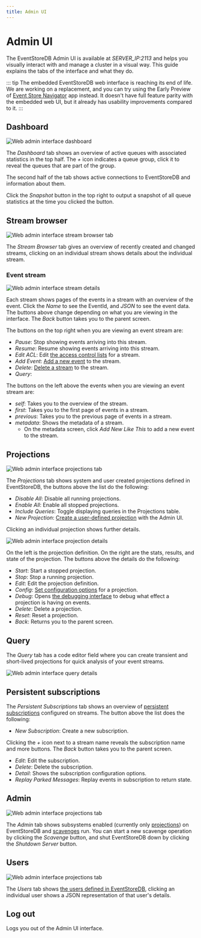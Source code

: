 ```yaml
---
title: Admin UI
---
```


# Admin UI

The EventStoreDB Admin UI is available at _SERVER_IP:2113_ and helps you visually interact with and manage a cluster in a visual way. This guide explains the tabs of the interface and what they do.

::: tip
The embedded EventStoreDB web interface is reaching its end of life. We are working on a replacement, and you can try using the Early Preview of [Event Store Navigator](https://learn.eventstore.com/event-store-navigator-preview) app instead. It doesn't have full feature parity with the embedded web UI, but it already has usability improvements compared to it.
:::

## Dashboard

![Web admin interface dashboard](./images/wai-dashboard.png)

The _Dashboard_ tab shows an overview of active queues with associated statistics in the top half. The _+_ icon indicates a queue group, click it to reveal the queues that are part of the group.

The second half of the tab shows active connections to EventStoreDB and information about them.

Click the _Snapshot_ button in the top right to output a snapshot of all queue statistics at the time you clicked the button.

## Stream browser

![Web admin interface stream browser tab](./images/wai-stream-browser.png)

The _Stream Browser_ tab gives an overview of recently created and changed streams, clicking on an individual stream shows details about the individual stream.

### Event stream

![Web admin interface stream details](./images/wai-stream-details.png)

Each stream shows pages of the events in a stream with an overview of the event. Click the _Name_ to see the EventId, and _JSON_ to see the event data. The buttons above change depending on what you are viewing in the interface. The _Back_ button takes you to the parent screen.

The buttons on the top right when you are viewing an event stream are:

- _Pause_: Stop showing events arriving into this stream.
- _Resume_: Resume showing events arriving into this stream.
- _Edit ACL_: Edit [the access control lists](security.md#access-control-lists) for a stream.
- _Add Event_: [Add a new event](@clients/http-api/README.md#appending-events) to the stream.
- _Delete_: [Delete a stream](@clients/http-api/README.md#deleting-a-stream) to the stream.
- _Query_:

The buttons on the left above the events when you are viewing an event stream are:

- _self_: Takes you to the overview of the stream.
- _first_: Takes you to the first page of events in a stream.
- _previous_: Takes you to the previous page of events in a stream.
- _metadata_: Shows the metadata of a stream.
  - On the metadata screen, click _Add New Like This_ to add a new event to the stream.

## Projections

![Web admin interface projections tab](./images/wai-projections.png)

The _Projections_ tab shows system and user created projections defined in EventStoreDB, the buttons above the list do the following:

- _Disable All_: Disable all running projections.
- _Enable All_: Enable all stopped projections.
- _Include Queries_: Toggle displaying queries in the Projections table.
- _New Projection_: [Create a user-defined projection](projections.md#user-defined-projections) with the Admin UI.

Clicking an individual projection shows further details.

![Web admin interface projection details](./images/wai-projection-details.jpg)

On the left is the projection definition. On the right are the stats, results, and state of the projection. The buttons above the details do the following:

- _Start_: Start a stopped projection.
- _Stop_: Stop a running projection.
- _Edit_: Edit the projection definition.
- _Config_: [Set configuration options](projections.md#configuring-projections) for a projection.
- _Debug_: Opens [the debugging interface](projections.md#debugging) to debug what effect a projection is having on events.
- _Delete_: Delete a projection.
- _Reset_: Reset a projection.
- _Back_: Returns you to the parent screen.

## Query

The _Query_ tab has a code editor field where you can create transient and short-lived projections for quick analysis of your event streams.

![Web admin interface query details](./images/wai-query-details.png)

## Persistent subscriptions

The _Persistent Subscriptions_ tab shows an overview of [persistent subscriptions](persistent-subscriptions.md) configured on streams. The button above the list does the following:

- _New Subscription_: Create a new subscription.

Clicking the _+_ icon next to a stream name reveals the subscription name and more buttons. The _Back_ button takes you to the parent screen.

- _Edit_: Edit the subscription.
- _Delete_: Delete the subscription.
- _Detail_: Shows the subscription configuration options.
- _Replay Parked Messages_: Replay events in subscription to return state.

## Admin

![Web admin interface projections tab](./images/wai-admin.png)

The _Admin_ tab shows subsystems enabled (currently only [projections](projections.md)) on EventStoreDB and [scavenges](operations.md#scavenging) run. You can start a new scavenge operation by clicking the _Scavenge_ button, and shut EventStoreDB down by clicking the _Shutdown Server_ button.

## Users

![Web admin interface projections tab](./images/wai-users.png)

The _Users_ tab shows [the users defined in EventStoreDB](security.md#authentication), clicking an individual user shows a JSON representation of that user's details.

## Log out

Logs you out of the Admin UI interface.
